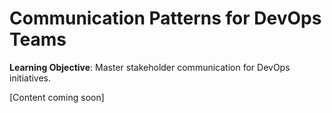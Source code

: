 # Communication Patterns for DevOps Teams

**Learning Objective**: Master stakeholder communication for DevOps initiatives.

[Content coming soon]
